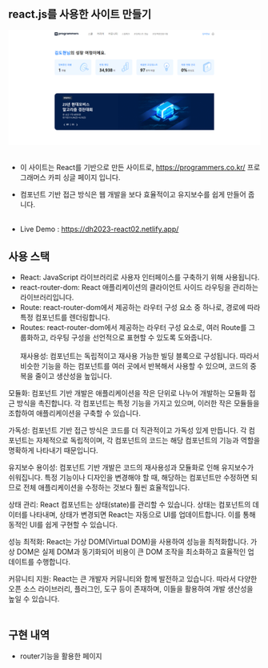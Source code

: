 ## react.js를 사용한 사이트 만들기

<img src="https://raw.githubusercontent.com/ehcjswo/site2023-react02-/main/src/assets/images/gitImg01.jpg" />
<br><br>
 
- 이 사이트는 React를 기반으로 만든 사이트로, https://programmers.co.kr/ 프로그래머스 카피 싱글 페이지 입니다.
- 컴포넌트 기반 접근 방식은 웹 개발을 보다 효율적이고 유지보수를 쉽게 만들어 줍니다.
<br><br>

- Live Demo : https://dh2023-react02.netlify.app/

## 사용 스택 
- React: JavaScript 라이브러리로 사용자 인터페이스를 구축하기 위해 사용됩니다.
- react-router-dom: React 애플리케이션의 클라이언트 사이드 라우팅을 관리하는 라이브러리입니다.
- Route: react-router-dom에서 제공하는 라우터 구성 요소 중 하나로, 경로에 따라 특정 컴포넌트를 렌더링합니다.
- Routes: react-router-dom에서 제공하는 라우터 구성 요소로, 여러 Route를 그룹화하고, 라우팅 구성을 선언적으로 표현할 수 있도록 도와줍니다.
<br><br>
재사용성: 컴포넌트는 독립적이고 재사용 가능한 빌딩 블록으로 구성됩니다. 따라서 비슷한 기능을 하는 컴포넌트를 여러 곳에서 반복해서 사용할 수 있으며, 코드의 중복을 줄이고 생산성을 높입니다.

모듈화: 컴포넌트 기반 개발은 애플리케이션을 작은 단위로 나누어 개발하는 모듈화 접근 방식을 촉진합니다. 각 컴포넌트는 특정 기능을 가지고 있으며, 이러한 작은 모듈들을 조합하여 애플리케이션을 구축할 수 있습니다.

가독성: 컴포넌트 기반 접근 방식은 코드를 더 직관적이고 가독성 있게 만듭니다. 각 컴포넌트는 자체적으로 독립적이며, 각 컴포넌트의 코드는 해당 컴포넌트의 기능과 역할을 명확하게 나타내기 때문입니다.

유지보수 용이성: 컴포넌트 기반 개발은 코드의 재사용성과 모듈화로 인해 유지보수가 쉬워집니다. 특정 기능이나 디자인을 변경해야 할 때, 해당하는 컴포넌트만 수정하면 되므로 전체 애플리케이션을 수정하는 것보다 훨씬 효율적입니다.

상태 관리: React 컴포넌트는 상태(state)를 관리할 수 있습니다. 상태는 컴포넌트의 데이터를 나타내며, 상태가 변경되면 React는 자동으로 UI를 업데이트합니다. 이를 통해 동적인 UI를 쉽게 구현할 수 있습니다.

성능 최적화: React는 가상 DOM(Virtual DOM)을 사용하여 성능을 최적화합니다. 가상 DOM은 실제 DOM과 동기화되어 비용이 큰 DOM 조작을 최소화하고 효율적인 업데이트를 수행합니다.

커뮤니티 지원: React는 큰 개발자 커뮤니티와 함께 발전하고 있습니다. 따라서 다양한 오픈 소스 라이브러리, 플러그인, 도구 등이 존재하며, 이들을 활용하여 개발 생산성을 높일 수 있습니다.
<br><br>

## 구현 내역

- router기능을 활용한 페이지

<br>

